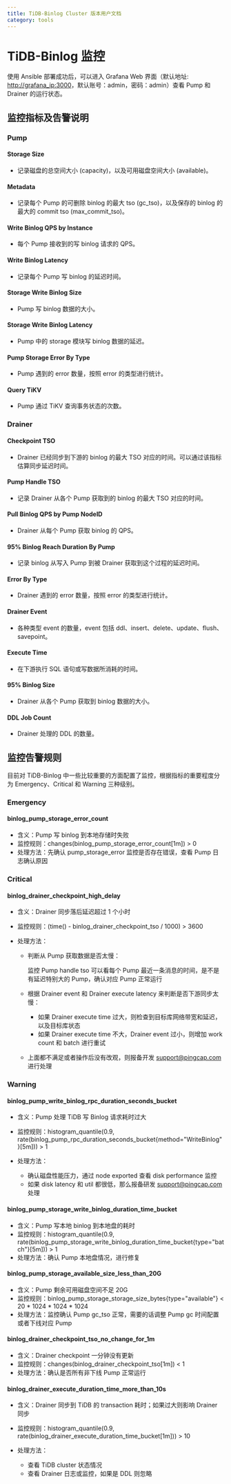 ```yaml
---
title: TiDB-Binlog Cluster 版本用户文档
category: tools
---
```


# TiDB-Binlog 监控

使用 Ansible 部署成功后，可以进入 Grafana Web 界面（默认地址: <http://grafana_ip:3000>，默认账号：admin，密码：admin）查看 Pump 和 Drainer 的运行状态。

## 监控指标及告警说明

### Pump

#### Storage Size

- 记录磁盘的总空间大小 (capacity)，以及可用磁盘空间大小 (available)。

#### Metadata

- 记录每个 Pump 的可删除 binlog 的最大 tso (gc_tso)，以及保存的 binlog 的最大的 commit tso (max_commit_tso)。

#### Write Binlog QPS by Instance

- 每个 Pump 接收到的写 binlog 请求的 QPS。

#### Write Binlog Latency

- 记录每个 Pump 写 binlog 的延迟时间。

#### Storage Write Binlog Size

- Pump 写 binlog 数据的大小。

#### Storage Write Binlog Latency

- Pump 中的 storage 模块写 binlog 数据的延迟。

#### Pump Storage Error By Type

- Pump 遇到的 error 数量，按照 error 的类型进行统计。

#### Query TiKV

- Pump 通过 TiKV 查询事务状态的次数。

### Drainer

#### Checkpoint TSO

- Drainer 已经同步到下游的 binlog 的最大 TSO 对应的时间。可以通过该指标估算同步延迟时间。

#### Pump Handle TSO

- 记录 Drainer 从各个 Pump 获取到的 binlog 的最大 TSO 对应的时间。

#### Pull Binlog QPS by Pump NodeID

- Drainer 从每个 Pump 获取 binlog 的 QPS。

#### 95% Binlog Reach Duration By Pump

- 记录 binlog 从写入 Pump 到被 Drainer 获取到这个过程的延迟时间。

#### Error By Type

- Drainer 遇到的 error 数量，按照 error 的类型进行统计。

#### Drainer Event

- 各种类型 event 的数量，event 包括 ddl、insert、delete、update、flush、savepoint。

#### Execute Time

- 在下游执行 SQL 语句或写数据所消耗的时间。

#### 95% Binlog Size

- Drainer 从各个 Pump 获取到 binlog 数据的大小。

#### DDL Job Count

- Drainer 处理的 DDL 的数量。

## 监控告警规则

目前对 TiDB-Binlog 中一些比较重要的方面配置了监控，根据指标的重要程度分为 Emergency、Critical 和 Warning 三种级别。

### Emergency

#### binlog_pump_storage_error_count

- 含义：Pump 写 binlog 到本地存储时失败
- 监控规则：changes(binlog_pump_storage_error_count[1m]) > 0
- 处理方法：先确认 pump_storage_error 监控是否存在错误，查看 Pump 日志确认原因

### Critical

#### binlog_drainer_checkpoint_high_delay

- 含义：Drainer 同步落后延迟超过 1 个小时
- 监控规则：(time() - binlog_drainer_checkpoint_tso / 1000) > 3600
- 处理方法：

    - 判断从 Pump 获取数据是否太慢：

        监控 Pump handle tso 可以看每个 Pump 最近一条消息的时间，是不是有延迟特别大的 Pump，确认对应 Pump 正常运行
        
    - 根据 Drainer event 和 Drainer execute latency 来判断是否下游同步太慢：
        
        - 如果 Drainer execute time 过大，则检查到目标库网络带宽和延迟，以及目标库状态
        - 如果 Drainer execute time 不大，Drainer event 过小，则增加 work count 和 batch 进行重试
            
    - 上面都不满足或者操作后没有改观，则报备开发 support@pingcap.com 进行处理

### Warning

#### binlog_pump_write_binlog_rpc_duration_seconds_bucket

- 含义：Pump 处理 TiDB 写 Binlog 请求耗时过大
- 监控规则：histogram_quantile(0.9, rate(binlog_pump_rpc_duration_seconds_bucket{method="WriteBinlog"}[5m])) > 1
- 处理方法：

    - 确认磁盘性能压力，通过 node exported 查看 disk performance 监控
    - 如果 disk latency 和 util 都很低，那么报备研发 support@pingcap.com 处理

#### binlog_pump_storage_write_binlog_duration_time_bucket

- 含义：Pump 写本地 binlog 到本地盘的耗时
- 监控规则：histogram_quantile(0.9, rate(binlog_pump_storage_write_binlog_duration_time_bucket{type="batch"}[5m])) > 1
- 处理方法：确认 Pump 本地盘情况，进行修复

#### binlog_pump_storage_available_size_less_than_20G

- 含义：Pump 剩余可用磁盘空间不足 20G
- 监控规则：binlog_pump_storage_storage_size_bytes{type="available"} < 20 * 1024 * 1024 * 1024
- 处理方法：监控确认 Pump gc_tso 正常，需要的话调整 Pump gc 时间配置或者下线对应 Pump

#### binlog_drainer_checkpoint_tso_no_change_for_1m

- 含义：Drainer checkpoint 一分钟没有更新
- 监控规则：changes(binlog_drainer_checkpoint_tso[1m]) < 1
- 处理方法：确认是否所有非下线 Pump 正常运行

#### binlog_drainer_execute_duration_time_more_than_10s

- 含义：Drainer 同步到 TiDB 的 transaction 耗时；如果过大则影响 Drainer 同步
- 监控规则：histogram_quantile(0.9, rate(binlog_drainer_execute_duration_time_bucket[1m])) > 10
- 处理方法：

    - 查看 TiDB cluster 状态情况
    - 查看 Drainer 日志或监控，如果是 DDL 则忽略
